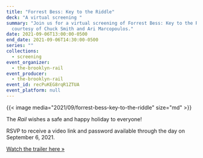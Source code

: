 ```yaml
---
title: "Forrest Bess: Key to the Riddle"
deck: "A virtual screening "
summary: "Join us for a virtual screening of Forrest Bess: Key to the Riddle,
  courtesy of Chuck Smith and Ari Marcopoulos."
date: 2021-09-06T13:00:00-0500
end_date: 2021-09-06T14:30:00-0500
series: ""
collections:
  - screening
event_organizer:
  - the-brooklyn-rail
event_producer:
  - the-brooklyn-rail
event_id: recPuKEG8rqR1ZTUA
event_platform: null
---
```

{{< image media="2021/09/forrest-bess-key-to-the-riddle" size="md" >}}

The *Rail* wishes a safe and happy holiday to everyone! 

RSVP to receive a video link and password available through the day on September 6, 2021. 

[Watch the trailer here »](https://vimeo.com/ondemand/forrestbess)